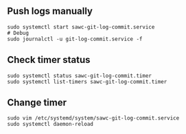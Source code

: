 ## Push logs manually
```
sudo systemctl start sawc-git-log-commit.service
# Debug
sudo journalctl -u git-log-commit.service -f
```

## Check timer status
```
sudo systemctl status sawc-git-log-commit.timer
sudo systemctl list-timers sawc-git-log-commit.timer
```

## Change timer
```
sudo vim /etc/systemd/system/sawc-git-log-commit.service
sudo systemctl daemon-reload
```

